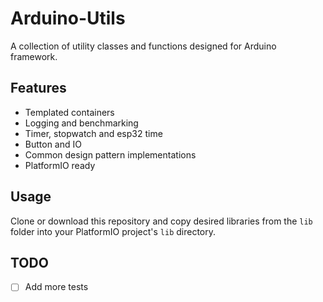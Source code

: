 # Arduino-Utils
A collection of utility classes and functions designed for Arduino framework.

## Features
- Templated containers
- Logging and benchmarking
- Timer, stopwatch and esp32 time
- Button and IO
- Common design pattern implementations
- PlatformIO ready

## Usage
Clone or download this repository and copy desired libraries from the `lib` folder into your PlatformIO project's `lib` directory.

## TODO
- [ ] Add more tests